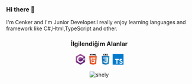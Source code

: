 ### Hi there 👋

I'm Cenker and I'm Junior Developer.I really enjoy learning languages and framework like C#,Html,TypeScript and other.



<h3 align="center">İlgilendiğim Alanlar</h3>
<p align="center">
<img src="https://raw.githubusercontent.com/devicons/devicon/master/icons/csharp/csharp-original.svg" alt="c#" width="30" height="30"/> 
<img src="https://raw.githubusercontent.com/devicons/devicon/master/icons/html5/html5-original-wordmark.svg" alt="html5" width="30" height="30"/> 
<img src="https://raw.githubusercontent.com/devicons/devicon/master/icons/css3/css3-original-wordmark.svg" alt="css3" width="30" height="30"/> 
  <img src="https://raw.githubusercontent.com/devicons/devicon/master/icons/typescript/typescript-original.svg" alt="typescript" width="30" height="30"/> </a> </p>
</p>
<p align="center"><img align="center" src="https://github-readme-stats.vercel.app/api/top-langs/?username=cenkerkumlucali&layout=compact" alt="shely"/></p>




